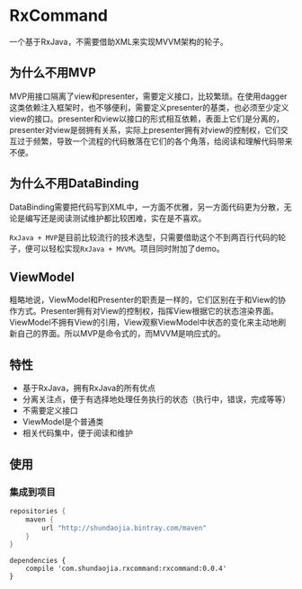 # RxCommand
一个基于RxJava，不需要借助XML来实现MVVM架构的轮子。 

## 为什么不用MVP 

MVP用接口隔离了view和presenter，需要定义接口，比较繁琐。在使用dagger这类依赖注入框架时，也不够便利，需要定义presenter的基类，也必须至少定义view的接口。presenter和view以接口的形式相互依赖，表面上它们是分离的，presenter对view是弱拥有关系，实际上presenter拥有对view的控制权，它们交互过于频繁，导致一个流程的代码散落在它们的各个角落，给阅读和理解代码带来不便。

## 为什么不用DataBinding

DataBinding需要把代码写到XML中，一方面不优雅，另一方面代码更为分散，无论是编写还是阅读测试维护都比较困难，实在是不喜欢。 

`RxJava + MVP`是目前比较流行的技术选型，只需要借助这个不到两百行代码的轮子，便可以轻松实现`RxJava + MVVM`。项目同时附加了demo。

## ViewModel

粗略地说，ViewModel和Presenter的职责是一样的，它们区别在于和View的协作方式。Presenter拥有对View的控制权，指挥View根据它的状态渲染界面。ViewModel不拥有View的引用，View观察ViewModel中状态的变化来主动地刷新自己的界面。所以MVP是命令式的，而MVVM是响应式的。

## 特性 

* 基于RxJava，拥有RxJava的所有优点
* 分离关注点，便于有选择地处理任务执行的状态（执行中，错误，完成等等）
* 不需要定义接口
* ViewModel是个普通类
* 相关代码集中，便于阅读和维护

## 使用 

### 集成到项目

```gradle
repositories {
    maven {
        url "http://shundaojia.bintray.com/maven"
    }
}
``` 

```
dependencies {
    compile 'com.shundaojia.rxcommand:rxcommand:0.0.4'
}
```
